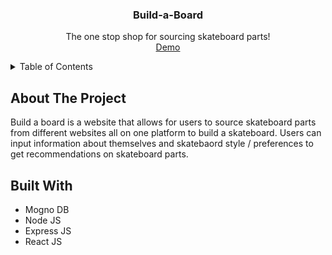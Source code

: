 <a name = "readme-top"></a>

<!-- Logo should go here -->
<h3 align="center">
  Build-a-Board
</h3>
<p align="center">
  The one stop shop for sourcing skateboard parts!
  <!-- Put link to docs / more info -->
  <br>
  <a href = "">Demo</a>
</p>

<!-- TABLE OF CONTENTS -->
<details>
  <summary>Table of Contents</summary>
  <ol>
    <li>
      <a href="#about-the-project">About The Project</a>
      <ul>
        <li><a href="#built-with">Built With</a></li>
      </ul>
    </li>
  </ol>
</details>


## About The Project
<!-- Screenshot of the completed project -->

Build a board is a website that allows for users to source skateboard parts from different websites all on one platform to build a skateboard. Users can  input information about themselves and skatebaord style / preferences to get recommendations on skateboard parts.

## Built With
 - Mogno DB
 - Node JS
 - Express JS
 - React JS
